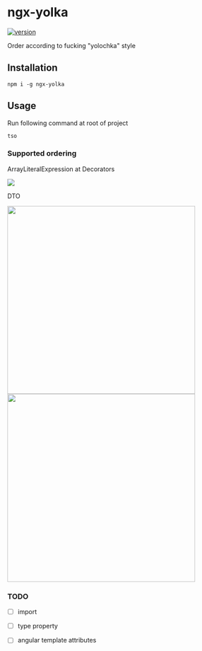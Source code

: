 # ngx-yolka

[![version][version-badge]][package]

Order according to fucking "yolochka" style

## Installation

``npm i -g ngx-yolka``

## Usage 

Run following command at root of project

``tso``

### Supported ordering

ArrayLiteralExpression at Decorators

![](https://user-images.githubusercontent.com/11459840/76909370-ba2a7200-68b3-11ea-91ff-c3466aeb24e1.png)

DTO

<div style="overflow:auto;">
		<div>
			<img src="https://user-images.githubusercontent.com/11459840/76909373-bbf43580-68b3-11ea-8e4c-b638a27dc41a.png" width="425" alt=""/>
			<img src="https://user-images.githubusercontent.com/11459840/76909375-be568f80-68b3-11ea-8b3c-8909a25a410a.png" width="425" alt=""/>
		</div>
</div>


### TODO

- [ ] import

- [ ] type property

- [ ] angular template attributes

[version-badge]: https://img.shields.io/npm/v/ngx-yolka.svg?style=flat-square
[package]: https://www.npmjs.com/package/ngx-yolka
